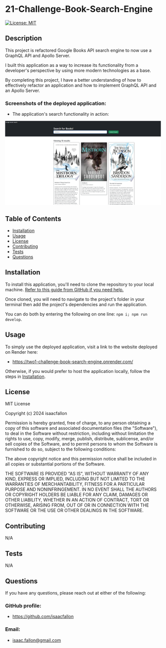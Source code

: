 # 21-Challenge-Book-Search-Engine

[![License: MIT](https://img.shields.io/badge/License-MIT-yellow.svg)](https://opensource.org/licenses/MIT)
        
## Description
            
This project is refactored Google Books API search engine to now use a GraphQL API and Apollo Server.

I built this application as a way to increase its functionality from a developer's perspective by using more modern technologies as a base.

By completing this project, I have a better understanding of how to effectively refactor an application and how to implement GraphQL API and an Apollo Server. 

### Screenshots of the deployed application:

- The application's search functionality in action:

![Screenshot of deployed book search application making a search for the term: 'Mistborn'.](./assets/21-challenge-book-search-sc.png)

## Table of Contents
            
- [Installation](#installation)
- [Usage](#usage)
- [License](#license)
- [Contributing](#contributing)
- [Tests](#tests)
- [Questions](#questions)
            
## Installation

To install this application, you'll need to clone the repository to your local machine. [Refer to this guide from GitHub if you need help.](https://docs.github.com/en/repositories/creating-and-managing-repositories/cloning-a-repository/)

Once cloned, you will need to navigate to the project's folder in your terminal then add the project's dependencies and run the application. 

You can do both by entering the following on one line: `npm i; npm run develop`.
            
## Usage

To simply use the deployed application, visit a link to the website deployed on Render here:

- https://two1-challenge-book-search-engine.onrender.com/

Otherwise, if you would prefer to host the application locally, follow the steps in [Installation](#installation). 
            
## License
            
MIT License

Copyright (c) 2024 isaacfallon
            
Permission is hereby granted, free of charge, to any person obtaining a copy
of this software and associated documentation files (the "Software"), to deal
in the Software without restriction, including without limitation the rights
to use, copy, modify, merge, publish, distribute, sublicense, and/or sell
copies of the Software, and to permit persons to whom the Software is
furnished to do so, subject to the following conditions:
            
The above copyright notice and this permission notice shall be included in all
copies or substantial portions of the Software.
            
THE SOFTWARE IS PROVIDED "AS IS", WITHOUT WARRANTY OF ANY KIND, EXPRESS OR
IMPLIED, INCLUDING BUT NOT LIMITED TO THE WARRANTIES OF MERCHANTABILITY,
FITNESS FOR A PARTICULAR PURPOSE AND NONINFRINGEMENT. IN NO EVENT SHALL THE
AUTHORS OR COPYRIGHT HOLDERS BE LIABLE FOR ANY CLAIM, DAMAGES OR OTHER
LIABILITY, WHETHER IN AN ACTION OF CONTRACT, TORT OR OTHERWISE, ARISING FROM,
OUT OF OR IN CONNECTION WITH THE SOFTWARE OR THE USE OR OTHER DEALINGS IN THE
SOFTWARE.
            
## Contributing

N/A
            
## Tests

N/A
     
## Questions
            
If you have any questions, please reach out at either of the following:
            
### GitHub profile:
- https://github.com/isaacfallon

### Email:
- isaac.fallon@gmail.com